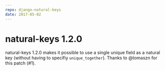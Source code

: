 ```yaml
---
repo: django-natural-keys
date: 2017-05-02
---
```


# natural-keys 1.2.0

natural-keys 1.2.0 makes it possible to use a single unique field as a natural key (without having to specifiy `unique_together`).  Thanks to @tomaszn for this patch (#1).
